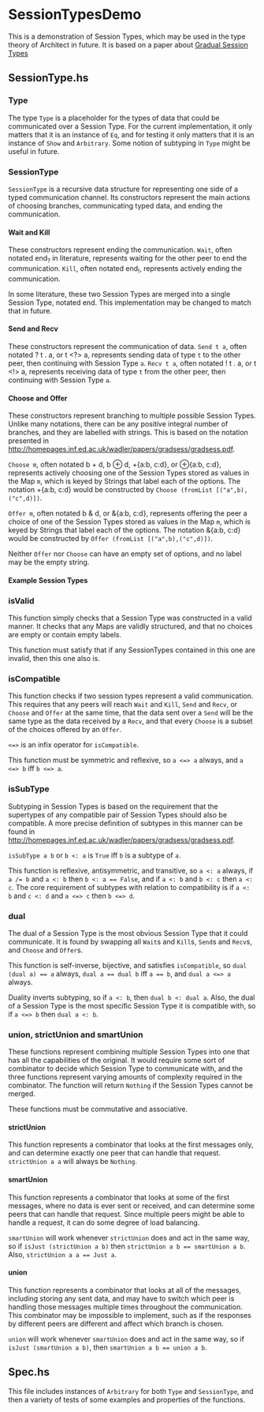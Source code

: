 # SessionTypesDemo

This is a demonstration of Session Types, which may be used in the type theory of Architect in future. It is based on a paper about [Gradual Session Types](http://homepages.inf.ed.ac.uk/wadler/papers/gradsess/gradsess.pdf)

## SessionType.hs

### Type

The type `Type` is a placeholder for the types of data that could be communicated over a Session Type. For the current implementation, it only matters that it is an instance of `Eq`, and for testing it only matters that it is an instance of `Show` and `Arbitrary`. Some notion of subtyping in `Type` might be useful in future.

### SessionType

`SessionType` is a recursive data structure for representing one side of a typed communication channel. Its constructors represent the main actions of choosing branches, communicating typed data, and ending the communication.

#### Wait and Kill

These constructors represent ending the communication. `Wait`, often notated end<sub>?</sub> in literature, represents waiting for the other peer to end the communication. `Kill`, often notated end<sub>!</sub>, represents actively ending the communication.

In some literature, these two Session Types are merged into a single Session Type, notated end. This implementation may be changed to match that in future.

#### Send and Recv

These constructors represent the communication of data. `Send t a`, often notated ? t . a, or t <?> a, represents sending data of type `t` to the other peer, then continuing with Session Type `a`. `Recv t a`, often notated ! t . a, or t <!> a, represents receiving data of type `t` from the other peer, then continuing with Session Type `a`.

#### Choose and Offer

These constructors represent branching to multiple possible Session Types. Unlike many notations, there can be any positive integral number of branches, and they are labelled with strings. This is based on the notation presented in http://homepages.inf.ed.ac.uk/wadler/papers/gradsess/gradsess.pdf.

`Choose m`, often notated b + d, b ⊕ d, +{a:b, c:d}, or ⊕{a:b, c:d}, represents actively choosing one of the Session Types stored as values in the Map `m`, which is keyed by Strings that label each of the options. The notation +{a:b, c:d} would be constructed by `Choose (fromList [("a",b),("c",d)])`.

`Offer m`, often notated b & d, or &{a:b, c:d}, represents offering the peer a choice of one of the Session Types stored as values in the Map `m`, which is keyed by Strings that label each of the options. The notation &{a:b, c:d} would be constructed by `Offer (fromList [("a",b),("c",d)])`.

Neither `Offer` nor `Choose` can have an empty set of options, and no label may be the empty string.

#### Example Session Types

<!-- TODO -->

### isValid

This function simply checks that a Session Type was constructed in a valid manner. It checks that any Maps are validly structured, and that no choices are empty or contain empty labels.

This function must satisfy that if any SessionTypes contained in this one are invalid, then this one also is.

### isCompatible

This function checks if two session types represent a valid communication. This requires that any peers will reach `Wait` and `Kill`, `Send` and `Recv`, or `Choose` and `Offer` at the same time, that the data sent over a `Send` will be the same type as the data received by a `Recv`, and that every `Choose` is a subset of the choices offered by an `Offer`.

`<=>` is an infix operator for `isCompatible`.

This function must be symmetric and reflexive, so `a <=> a` always, and `a <=> b` iff `b <=> a`.

### isSubType

Subtyping in Session Types is based on the requirement that the supertypes of any compatible pair of Session Types should also be compatible. A more precise definition of subtypes in this manner can be found in http://homepages.inf.ed.ac.uk/wadler/papers/gradsess/gradsess.pdf.

`isSubType a b` or `b <: a` is `True` iff `b` is a subtype of `a`.

This function is reflexive, antisymmetric, and transitive, so `a <: a` always, if `a /= b` and `a <: b` then `b <: a == False`, and if `a <: b` and `b <: c` then `a <: c`. The core requirement of subtypes with relation to compatibility is if `a <: b` and `c <: d` and `a <=> c` then `b <=> d`.

### dual

The dual of a Session Type is the most obvious Session Type that it could communicate. It is found by swapping all `Wait`s and `Kill`s, `Send`s and `Recv`s, and `Choose` and `Offer`s.

This function is self-inverse, bijective, and satisfies `isCompatible`, so `dual (dual a) == a` always, `dual a == dual b` iff `a == b`, and `dual a <=> a` always.

Duality inverts subtyping, so if `a <: b`, then `dual b <: dual a`. Also, the dual of a Session Type is the most specific Session Type it is compatible with, so if `a <=> b` then `dual a <: b`.

### union, strictUnion and smartUnion

These functions represent combining multiple Session Types into one that has all the capabilities of the original. It would require some sort of combinator to decide which Session Type to communicate with, and the three functions represent varying amounts of complexity required in the combinator. The function will return `Nothing` if the Session Types cannot be merged.

These functions must be commutative and associative.

#### strictUnion

This function represents a combinator that looks at the first messages only, and can determine exactly one peer that can handle that request. `strictUnion a a` will always be `Nothing`.

#### smartUnion

This function represents a combinator that looks at some of the first messages, where no data is ever sent or received, and can determine some peers that can handle that request. Since multiple peers might be able to handle a request, it can do some degree of load balancing.

`smartUnion` will work whenever `strictUnion` does and act in the same way, so if `isJust (strictUnion a b)` then `strictUnion a b == smartUnion a b`. Also, `strictUnion a a == Just a`.

#### union

This function represents a combinator that looks at all of the messages, including storing any sent data, and may have to switch which peer is handling those messages multiple times throughout the communication. This combinator may be impossible to implement, such as if the responses by different peers are different and affect which branch is chosen.

`union` will work whenever `smartUnion` does and act in the same way, so if `isJust (smartUnion a b)`, then `smartUnion a b == union a b`.

## Spec.hs

This file includes instances of `Arbitrary` for both `Type` and `SessionType`, and then a variety of tests of some examples and properties of the functions.
